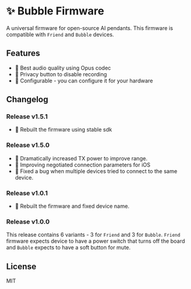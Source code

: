 # ✨ Bubble Firmware

A universal firmware for open-source AI pendants. This firmware is compatible with `Friend` and `Bubble` devices.

## Features
* 🚀 Best audio quality using Opus codec
* 🔐 Privacy button to disable recording
* 🔨 Configurable - you can configure it for your hardware

## Changelog

### Release v1.5.1

* 🐛 Rebuilt the firmware using stable sdk

### Release v1.5.0

* 🚀 Dramatically increased TX power to improve range.
* 🍏 Improving negotiated connection parameters for iOS
* 🐛 Fixed a bug when multiple devices tried to connect to the same device.

### Release v1.0.1

* 🐛 Rebuilt the firmware and fixed device name.

### Release v1.0.0

This release contains 6 variants - 3 for `Friend` and 3 for `Bubble`. `Friend` firmware expects device to have a power switch that turns off the board and `Bubble` expects to have a soft button for mute.

## License

MIT
